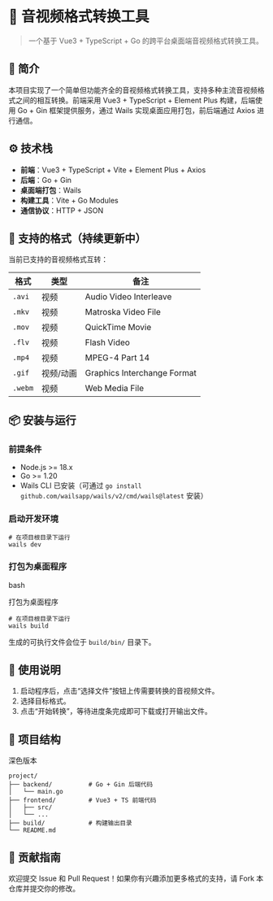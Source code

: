 # 🎥 音视频格式转换工具

> 一个基于 Vue3 + TypeScript + Go 的跨平台桌面端音视频格式转换工具。

## 📌 简介

本项目实现了一个简单但功能齐全的音视频格式转换工具，支持多种主流音视频格式之间的相互转换。前端采用 Vue3 + TypeScript + Element Plus 构建，后端使用 Go + Gin 框架提供服务，通过 Wails 实现桌面应用打包，前后端通过 Axios 进行通信。

## ⚙️ 技术栈

- **前端**：Vue3 + TypeScript + Vite + Element Plus + Axios
- **后端**：Go + Gin
- **桌面端打包**：Wails
- **构建工具**：Vite + Go Modules
- **通信协议**：HTTP + JSON

## 🔄 支持的格式（持续更新中）

当前已支持的音视频格式互转：

| 格式      | 类型    | 备注                          |
| ------- | ----- | --------------------------- |
| `.avi`  | 视频    | Audio Video Interleave      |
| `.mkv`  | 视频    | Matroska Video File         |
| `.mov`  | 视频    | QuickTime Movie             |
| `.flv`  | 视频    | Flash Video                 |
| `.mp4`  | 视频    | MPEG-4 Part 14              |
| `.gif`  | 视频/动画 | Graphics Interchange Format |
| `.webm` | 视频    | Web Media File              |

## 📦 安装与运行

### 前提条件

- Node.js >= 18.x
- Go >= 1.20
- Wails CLI 已安装（可通过 `go install github.com/wailsapp/wails/v2/cmd/wails@latest` 安装）

### 启动开发环境

```
# 在项目根目录下运行
wails dev
```

### 打包为桌面程序

bash

打包为桌面程序

```
# 在项目根目录下运行
wails build
```

生成的可执行文件会位于 `build/bin/` 目录下。

## 🧪 使用说明

1. 启动程序后，点击“选择文件”按钮上传需要转换的音视频文件。
2. 选择目标格式。
3. 点击“开始转换”，等待进度条完成即可下载或打开输出文件。

## 📁 项目结构

深色版本

```
project/
├── backend/          # Go + Gin 后端代码
│   └── main.go
├── frontend/         # Vue3 + TS 前端代码
│   ├── src/
│   └── ...
├── build/            # 构建输出目录
└── README.md
```

## 🤝 贡献指南

欢迎提交 Issue 和 Pull Request！如果你有兴趣添加更多格式的支持，请 Fork 本仓库并提交你的修改。
